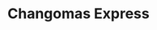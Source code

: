 ---
title: "Changomas Express"
url: /ciudad-autonoma-de-buenos-aires/changomas-express/
shop: Supermarkt
---